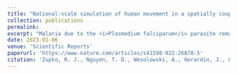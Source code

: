 ```yaml
---
title: "National-scale simulation of human movement in a spatially coupled individual-based model of malaria in Burkina Faso"
collection: publications
permalink: 
excerpt: "Malaria due to the <i>Plasmodium falciparum</i> parasite remains a threat to human health despite eradication efforts and the development of anti-malarial treatments, such as artemisinin combination therapies. Human movement and migration have been linked to the propagation of malaria on national scales, highlighting the need for the incorporation of human movement in modeling efforts. Spatially couped individual-based models have been used to study how anti-malarial resistance evolves and spreads in response to drug policy changes; however, as the spatial scale of the model increases, the challenges associated with modeling of movement also increase. In this paper we discuss the development, calibration, and validation of a movement model in the context of a national-scale, spatial, individual-based model used to study the evolution of drug resistance in the malaria parasite."
date: 2023-01-06
venue: 'Scientific Reports'
paperurl: 'https://www.nature.com/articles/s41598-022-26878-5'
citation: 'Zupko, R. J., Nguyen, T. D., Wesolowski, A., Gerardin, J., & Boni, M. F. (2023). National-scale simulation of human movement in a spatially coupled individual-based model of malaria in Burkina Faso. Scientific Reports, 13(1), 321. doi: 10.1038/s41598-022-26878-5'
---
```

